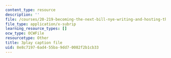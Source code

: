 ```yaml
---
content_type: resource
description: ''
file: /courses/20-219-becoming-the-next-bill-nye-writing-and-hosting-the-educational-show-january-iap-2015/8e8c71976ad455ba9dd70082f2b1cb33_bxyqAe8Fd68.vtt
file_type: application/x-subrip
learning_resource_types: []
ocw_type: OCWFile
resourcetype: Other
title: 3play caption file
uid: 8e8c7197-6ad4-55ba-9dd7-0082f2b1cb33
---
```

